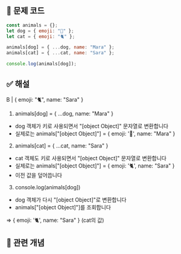 ## 🔎 문제 코드

```js
const animals = {};
let dog = { emoji: "🐶" };
let cat = { emoji: "🐈" };

animals[dog] = { ...dog, name: "Mara" };
animals[cat] = { ...cat, name: "Sara" };

console.log(animals[dog]);
```

## ✅ 해설

B | { emoji: "🐈", name: "Sara" }

1. animals[dog] = { ...dog, name: "Mara" }

- dog 객체가 키로 사용되면서 "[object Object]" 문자열로 변환합니다
- 실제로는 animals["[object Object]"] = { emoji: '🐶', name: "Mara" }

2. animals[cat] = { ...cat, name: "Sara" }

- cat 객체도 키로 사용되면서 "[object Object]" 문자열로 변환합니다
- 실제로는 animals["[object Object]"] = { emoji: '🐈', name: "Sara" }
- 이전 값을 덮어씁니다

3. console.log(animals[dog])

- dog 객체가 다시 "[object Object]"로 변환합니다
- animals["[object Object]"]를 조회합니다

=> { emoji: '🐈', name: "Sara" } (cat의 값)

## 🧠 관련 개념
